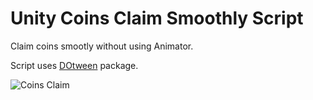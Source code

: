 # Unity Coins Claim Smoothly Script

Claim coins smootly without using Animator.

Script uses [DOtween](https://assetstore.unity.com/packages/tools/animation/dotween-hotween-v2-27676) package.

![Coins Claim](https://myoluk.github.io/images/coins-claim.png)
